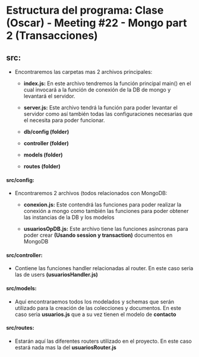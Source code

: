 # Estructura del programa: Clase (Oscar) - Meeting #22 - Mongo part 2 (Transacciones)

## src:

- Encontraremos las carpetas mas 2 archivos principales:
	- **index.js:** En este archivo tendremos la función principal main() en el cual invocará a la función de conexión de la DB de mongo y levantará el servidor. 

	- **server.js:** Este archivo tendrá la función para poder levantar el servidor como así también todas las configuraciones necesarias que el necesita para poder funcionar.

	- **db/config (folder)**

	- **controller (folder)**

	- **models (folder)**

	- **routes (folder)**

#### src/config:

- Encontraremos 2 archivos (todos relacionados con MongoDB:

	- **conexion.js:** Este contendrá las funciones para poder realizar la conexión a mongo como también las funciones para poder obtener las instancias de la DB y los modelos 

	- **usuariosOpDB.js:** Este archivo tiene las funciones asíncronas para poder crear **(Usando session y transaction)** documentos en MongoDB


#### src/controller:

- Contiene las funciones handler relacionadas al router. En este caso seria las de users **(usuariosHandler.js)**


#### src/models:

- Aquí encontraraemos todos los modelados y schemas que serán utilizado para la creación de las colecciones y documentos. En este caso seria **usuarios.js**
que a su vez tienen el modelo de **contacto** 


#### src/routes:

- Estarán aquí las diferentes routers utilizado en el proyecto. En este caso estará nada mas la del **usuariosRouter.js**